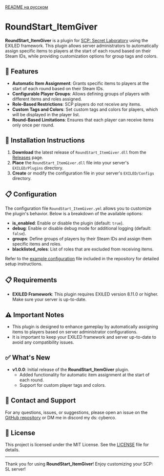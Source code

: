 [README на русском](README.ru.md)

# RoundStart_ItemGiver  

**RoundStart_ItemGiver** is a plugin for [SCP: Secret Laboratory](https://store.steampowered.com/app/700330/SCP_Secret_Laboratory) using the EXILED framework. This plugin allows server administrators to automatically assign specific items to players at the start of each round based on their Steam IDs, while providing customization options for group tags and colors.

## 🎉 Features

- **Automatic Item Assignment**: Grants specific items to players at the start of each round based on their Steam IDs.
- **Configurable Player Groups**: Allows defining groups of players with different items and roles assigned.
- **Role-Based Restrictions**: SCP players do not receive any items.
- **Custom Tags and Colors**: Set custom tags and colors for players, which will be displayed in the player list.
- **Round-Based Limitations**: Ensures that each player can receive items only once per round.

## 🚀 Installation Instructions

1. **Download** the latest release of `RoundStart_ItemGiver.dll` from the [Releases](https://github.com/D3ltA-O5/SCP-SL-RoundStart_ItemGiver/releases) page.
2. **Place** the `RoundStart_ItemGiver.dll` file into your server's `EXILED/Plugins` directory.
3. **Create** or modify the configuration file in your server's `EXILED/Configs` directory.

## 📋 Configuration

The configuration file `RoundStart_ItemGiver.yml` allows you to customize the plugin's behavior. Below is a breakdown of the available options:

- **is_enabled**: Enable or disable the plugin (default: `true`).
- **debug**: Enable or disable debug mode for additional logging (default: `false`).
- **groups**: Define groups of players by their Steam IDs and assign them specific items and roles.
- **blacklisted_roles**: List of roles that are excluded from receiving items.

Refer to the [example configuration](https://github.com/D3ltA-O5/SCP-SL-RoundStart_ItemGiver/blob/main/Config%20Example) file included in the repository for detailed setup instructions.

## 📋 Requirements

- **EXILED Framework**: This plugin requires EXILED version 8.11.0 or higher. Make sure your server is up-to-date.

## ⚠️ Important Notes

- This plugin is designed to enhance gameplay by automatically assigning items to players based on server administrator configurations.
- It is important to keep your EXILED framework and server up-to-date to avoid any compatibility issues.

## ✅ What's New

- **v1.0.0**: Initial release of the **RoundStart_ItemGiver** plugin.
  - Added functionality for automatic item assignment at the start of each round.
  - Support for custom player tags and colors.

## 📧 Contact and Support

For any questions, issues, or suggestions, please open an issue on the [GitHub repository](https://github.com/D3ltA-O5/SCP-SL-RoundStart_ItemGiver) or DM me in discord my ds: cyberco.

## 📜 License

This project is licensed under the MIT License. See the [LICENSE](LICENSE) file for details.

---

Thank you for using **RoundStart_ItemGiver**! Enjoy customizing your SCP: SL server!
